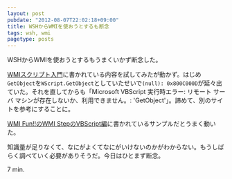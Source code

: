 ```yaml
---
layout: post
pubdate: "2012-08-07T22:02:18+09:00"
title: WSHからWMIを使おうとするも断念
tags: wsh, wmi
pagetype: posts
---
```

WSHからWMIを使おうとするもうまくいかず断念した。

[WMIスクリプト入門](http://msdn.microsoft.com/ja-jp/library/ms974579.aspx)に書かれている内容を試してみたが動かず。はじめ`GetObject`を`WScript.GetObject`としていたせいで`(null): 0x800C000D`が延々出ていた。それを直してからも「Microsoft VBScript 実行時エラー: リモート サーバ マシンが存在しないか、利用できません。: 'GetObject'」。諦めて、別のサイトを参考にすることに。

[WMI Fun!!のWMI StepのVBScript編](http://www.wmifun.net/step/vbs_01.html)に書かれているサンプルだとうまく動いた。

知識量が足りなくて、なにがよくてなにがいけないのかがわからない。もうしばらく調べていく必要がありそうだ。今日はひとまず断念。

7 min.
